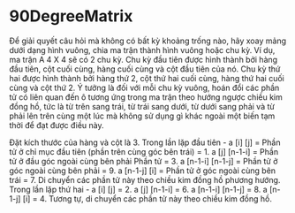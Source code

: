 # 90DegreeMatrix

Để giải quyết câu hỏi mà không có bất kỳ khoảng trống nào, hãy xoay mảng dưới dạng hình vuông, chia ma trận thành hình vuông hoặc chu kỳ. Ví dụ, 
ma trận A 4 X 4 sẽ có 2 chu kỳ. Chu kỳ đầu tiên được hình thành bởi hàng đầu tiên, cột cuối cùng, hàng cuối cùng và cột đầu tiên của nó. Chu kỳ thứ hai được hình thành bởi hàng thứ 2, cột thứ hai cuối cùng, hàng thứ hai cuối cùng và cột thứ 2. Ý tưởng là đối với mỗi chu kỳ vuông, hoán đổi các phần tử có liên quan đến ô tương ứng trong ma trận theo hướng ngược chiều kim đồng hồ, tức là từ trên sang trái, từ trái sang dưới, từ dưới sang phải và từ phải lên trên cùng một lúc mà không sử dụng gì khác ngoài một biến tạm thời để đạt được điều này.

Đặt kích thước của hàng và cột là 3. 
Trong lần lặp đầu tiên - 
a [i] [j] = Phần tử ở chỉ mục đầu tiên (phần trên cùng góc bên trái) = 1.
a [j] [n-1-i] = Phần tử ở đầu góc ngoài cùng bên phải Phần tử = 3.
a [n-1-i] [n-1-j] = Phần tử ở góc ngoài cùng bên phải = 9.
a [n-1-j] [i] = Phần tử ở góc ngoài cùng bên trái = 7.
Di chuyển các phần tử này theo chiều kim đồng hồ phương hướng. 
Trong lần lặp thứ hai - 
a [i] [j] = 2.
a [j] [n-1-i] = 6.
a [n-1-i] [n-1-j] = 8.
a [n- 1-j] [i] = 4. 
Tương tự, di chuyển các phần tử này theo chiều kim đồng hồ. 
